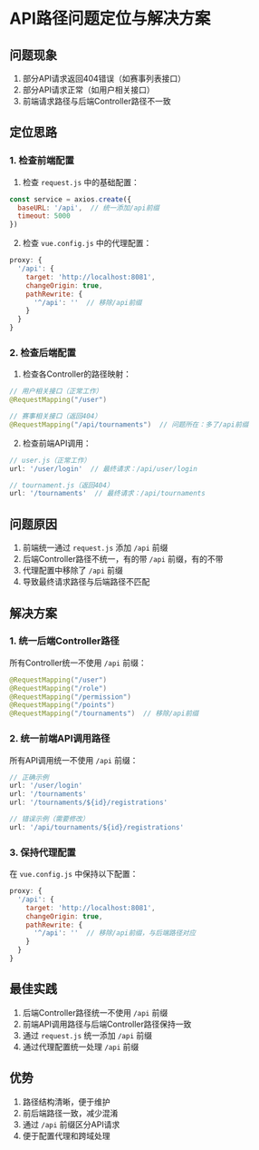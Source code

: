 # API路径问题定位与解决方案

## 问题现象
1. 部分API请求返回404错误（如赛事列表接口）
2. 部分API请求正常（如用户相关接口）
3. 前端请求路径与后端Controller路径不一致

## 定位思路

### 1. 检查前端配置
1. 检查 `request.js` 中的基础配置：
```javascript
const service = axios.create({
  baseURL: '/api',  // 统一添加/api前缀
  timeout: 5000
})
```

2. 检查 `vue.config.js` 中的代理配置：
```javascript
proxy: {
  '/api': {
    target: 'http://localhost:8081',
    changeOrigin: true,
    pathRewrite: {
      '^/api': ''  // 移除/api前缀
    }
  }
}
```

### 2. 检查后端配置
1. 检查各Controller的路径映射：
```java
// 用户相关接口（正常工作）
@RequestMapping("/user")

// 赛事相关接口（返回404）
@RequestMapping("/api/tournaments")  // 问题所在：多了/api前缀
```

2. 检查前端API调用：
```javascript
// user.js（正常工作）
url: '/user/login'  // 最终请求：/api/user/login

// tournament.js（返回404）
url: '/tournaments'  // 最终请求：/api/tournaments
```

## 问题原因
1. 前端统一通过 `request.js` 添加 `/api` 前缀
2. 后端Controller路径不统一，有的带 `/api` 前缀，有的不带
3. 代理配置中移除了 `/api` 前缀
4. 导致最终请求路径与后端路径不匹配

## 解决方案

### 1. 统一后端Controller路径
所有Controller统一不使用 `/api` 前缀：
```java
@RequestMapping("/user")
@RequestMapping("/role")
@RequestMapping("/permission")
@RequestMapping("/points")
@RequestMapping("/tournaments")  // 移除/api前缀
```

### 2. 统一前端API调用路径
所有API调用统一不使用 `/api` 前缀：
```javascript
// 正确示例
url: '/user/login'
url: '/tournaments'
url: '/tournaments/${id}/registrations'

// 错误示例（需要修改）
url: '/api/tournaments/${id}/registrations'
```

### 3. 保持代理配置
在 `vue.config.js` 中保持以下配置：
```javascript
proxy: {
  '/api': {
    target: 'http://localhost:8081',
    changeOrigin: true,
    pathRewrite: {
      '^/api': ''  // 移除/api前缀，与后端路径对应
    }
  }
}
```

## 最佳实践
1. 后端Controller路径统一不使用 `/api` 前缀
2. 前端API调用路径与后端Controller路径保持一致
3. 通过 `request.js` 统一添加 `/api` 前缀
4. 通过代理配置统一处理 `/api` 前缀

## 优势
1. 路径结构清晰，便于维护
2. 前后端路径一致，减少混淆
3. 通过 `/api` 前缀区分API请求
4. 便于配置代理和跨域处理 